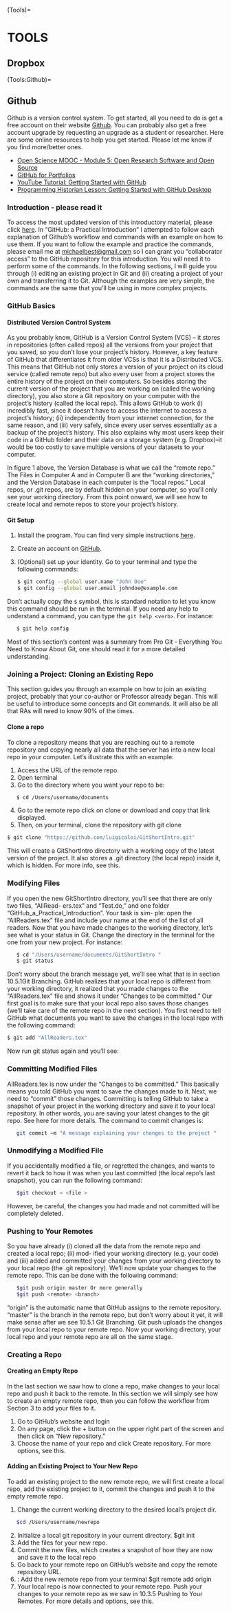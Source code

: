 (Tools)=
# TOOLS

## Dropbox
(Tools:Github)=
## Github

Github is a version control system. To get started, all you need to do is get a free account on their website [Github](https://github.com/). You can probably also get a free account upgrade by requesting an upgrade as a student or researcher. Here are some online resources to help you get started. Please let me know if you find more/better ones.

- [Open Science MOOC - Module 5: Open Research Software and Open Source](https://github.com/OpenScienceMOOC/Module-5-Open-Research-Software-and-Open-Source/blob/ma)
- [GitHub for Portfolios](https://dannguyen.github.io/github-for-portfolios/lessons/clone-github-pages-repo/)
- [YouTube Tutorial: Getting Started with GitHub](https://www.youtube.com/watch?v=cQUApvaiYI0)
- [Programming Historian Lesson: Getting Started with GitHub Desktop](https://programminghistorian.org/lessons/getting-started-with-github-desktop#install-github-desktop)

### Introduction - please read it

To access the most updated version of this introductory material, please click [here](link-to-intro). In “GitHub: a Practical Introduction” I attempted to follow each explanation of Github’s workflow and commands with an example on how to use them. If you want to follow the example and practice the commands, please email me at michaelbest@gmail.com so I can grant you “collaborator access” to the GitHub repository for this introduction. You will need it to perform some of the commands. In the following sections, I will guide you through (i) editing an existing project in Git and (ii) creating a project of your own and transferring it to Git. Although the examples are very simple, the commands are the same that you’ll be using in more complex projects.

### GitHub Basics

#### Distributed Version Control System

As you probably know, GitHub is a Version Control System (VCS) – it stores in repositories (often called repos) all the versions from your project that you saved, so you don’t lose your project’s history. However, a key feature of GitHub that differentiates it from older VCSs is that it is a Distributed VCS. This means that GitHub not only stores a version of your project on its cloud service (called remote repo) but also every user from a project stores the entire history of the project on their computers. So besides storing the current version of the project that you are working on (called the working directory), you also store a Git repository on your computer with the project’s history (called the local repo).
This allows GitHub to work (i) incredibly fast, since it doesn’t have to access the internet to access a project’s history; (ii) independently from your internet connection, for the same reason, and (iii) very safely, since every user serves essentially as a backup of the project’s history. This also explains why most users keep their code in a GitHub folder and their data on a storage system (e.g. Dropbox)–it would be too costly to save multiple versions of your datasets to your computer.

In figure 1 above, the Version Database is what we call the “remote repo.” The Files in Computer A and in Computer B are the “working directories,” and the Version Database in each computer is the “local repos.” Local repos, or .git repos, are by default hidden on your computer, so you’ll only see your working directory. From this point onward, we will see how to create local and remote repos to store your project’s history.

#### Git Setup

1. Install the program. You can find very simple instructions [here](link-to-installation).
2. Create an account on [GitHub](https://github.com).
3. (Optional) set up your identity. Go to your terminal and type the following commands:

   ```bash
   $ git config --global user.name "John Doe"
   $ git config --global user.email johndoe@example.com
Don’t actually copy the `$` symbol, this is standard notation to let you know this command should be run in the terminal. If you need any help to understand a command, you can type the `git help <verb>`. For instance:

```bash
   $ git help config
   ```

Most of this section’s content was a summary from Pro Git - Everything You Need to Know About Git, one should read it for a more detailed understanding.

### Joining a Project: Cloning an Existing Repo
This section guides you through an example on how to join an existing project, probably that your co-author or Professor already began. This will be useful to introduce some concepts and Git commands. It will also be all that RAs will need to know 90% of the times.

#### Clone a repo
To clone a repository means that you are reaching out to a remote repository and copying nearly all data that the server has into a new local repo in your computer. Let’s illustrate this with an example:
1. Access the URL of the remote repo.
2. Open terminal
3. Go to the directory where you want your repo to be:
```bash
   $ cd /Users/username/documents
```

4. Go to the remote repo click on clone or download and copy that link displayed. 
5. Then, on your terminal, clone the repository with git clone <url>
```bash
$ git clone "https://github.com/luigicaloi/GitShortIntro.git"
```
This will create a GitShortIntro directory with a working copy of the latest version of the project. It also stores a .git directory (the local repo) inside it, which is hidden. For more info, see this.
### Modifying Files
If you open the new GitShortIntro directory, you’ll see that there are only two files, “AllRead- ers.tex” and “Test.do,” and one folder “GitHub\_a\_Practical\_Introduction”. Your task is sim- ple: open the “AllReaders.tex” file and include your name at the end of the list of all readers. Now that you have made changes to the working directory, let’s see what is your status in Git. Change the directory in the terminal for the one from your new project. For instance:

```bash
   $ cd "/Users/username/documents/GitShortIntro " 
   $ git status
```
Don’t worry about the branch message yet, we’ll see what that is in section 10.5.1Git Branching. GitHub realizes that your local repo is different from your working directory, it realized that you made changes to the “AllReaders.tex” file and shows it under “Changes to be committed.” Our first goal is to make sure that your local repo also saves those changes (we’ll take care of the remote repo in the next section). You first need to tell GitHub what documents you want to save the changes in the local repo with the following command:
```bash
$ git add "AllReaders.tex"
```
Now run git status again and you’ll see:

### Committing Modified Files
AllReaders.tex is now under the “Changes to be committed.” This basically means you told GitHub you want to save the changes made to it. Next, we need to “commit” those changes. Committing is telling GitHub to take a snapshot of your project in the working directory and save it to your local repository. In other words, you are saving your latest changes to the git repo. See here for more details. The command to commit changes is:

```bash
   git commit −m "A message explaining your changes to the project "
```
### Unmodifying a Modified File
If you accidentally modified a file, or regretted the changes, and wants to revert it back to how it was when you last committed (the local repo’s last snapshot), you can run the following command:
```bash
   $git checkout − <file >
```
However, be careful, the changes you had made and not committed will be completely deleted.
### Pushing to Your Remotes
So you have already (i) cloned all the data from the remote repo and created a local repo; (ii) mod- ified your working directory (e.g. your code) and (iii) added and committed your changes from your working directory to your local repo (the .git repository). We’ll now update your changes to the remote repo. This can be done with the following command:
```bash
   $git push origin master Or more generally
   $git push <remote> <branch>
```   
“origin” is the automatic name that GitHub assigns to the remote repository. “master” is the branch in the remote repo, but don’t worry about it yet, it will make sense after we see 10.5.1 Git Branching. Git push uploads the changes from your local repo to your remote repo. Now your working directory, your local repo and your remote repo are all on the same stage.
### Creating a Repo
#### Creating an Empty Repo
In the last section we saw how to clone a repo, make changes to your local repo and push it back to the remote. In this section we will simply see how to create an empty remote repo, then you can follow the workflow from Section 3 to add your files to it.
1. Go to GitHub’s website and login
2. On any page, click the + button on the upper right part of the screen and then click on “New repository.”
3. Choose the name of your repo and click Create repository. For more options, see this.
#### Adding an Existing Project to Your New Repo
To add an existing project to the new remote repo, we will first create a local repo, add the existing project to it, commit the changes and push it to the empty remote repo.
1. Change the current working directory to the desired local’s project dir. 
```bash
   $cd /Users/username/newrepo
   ```
2. Initialize a local git repository in your current directory. $git init
3. Add the files for your new repo.
4. Commit the new files, which creates a snapshot of how they are now and save it to the local repo
5. Go back to your remote repo on GitHub’s website and copy the remote repository URL.
6. : Add the new remote repo from your terminal $git remote add origin <remote repository URL>
7. Your local repo is now connected to your remote repo. Push your changes to your remote repo as we saw in 10.3.5 Pushing to Your Remotes.
For more details and options, see this.